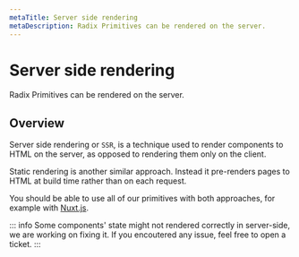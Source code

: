```yaml
---
metaTitle: Server side rendering
metaDescription: Radix Primitives can be rendered on the server.
---
```


<script setup>
import Description from '../../components/Description.vue'
</script>

# Server side rendering

<Description>
Radix Primitives can be rendered on the server.
</Description>

## Overview

Server side rendering or `SSR`, is a technique used to render components to HTML on the server, as opposed to rendering them only on the client.

Static rendering is another similar approach. Instead it pre-renders pages to HTML at build time rather than on each request.

You should be able to use all of our primitives with both approaches, for example with [Nuxt.js](https://nuxt.com/).

::: info
Some components' state might not rendered correctly in server-side, we are working on fixing it. If you encoutered any issue, feel free to open a ticket.
:::
